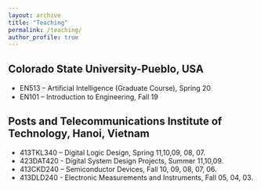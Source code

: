```yaml
---
layout: archive
title: "Teaching"
permalink: /teaching/
author_profile: true
---
```

## Colorado State University-Pueblo, USA
* EN513 – Artiﬁcial Intelligence (Graduate Course), Spring 20
* EN101 – Introduction to Engineering, Fall 19

## Posts and Telecommunications Institute of Technology, Hanoi, Vietnam
* 413TKL340 – Digital Logic Design, Spring 11,10,09, 08, 07.
* 423DAT420 - Digital System Design Projects, Summer 11,10,09.
* 413CKD240 – Semiconductor Devices, Fall 10, 09, 08, 07, 06.
* 413DLD240 - Electronic Measurements and Instruments, Fall 05, 04, 03.
